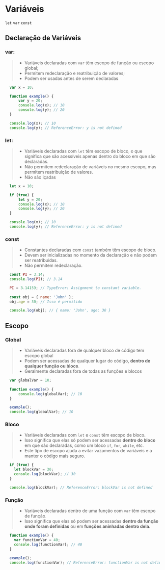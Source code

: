 # Variáveis
`let`  `var`  `const`

## Declaração de Variáveis
### var:
  > - Variáveis declaradas com `var` têm escopo de função ou escopo global; 
  > - Permitem redeclaração e reatribuição de valores; 
  > - Podem ser usadas antes de serem declaradas 

```Javascript
  var x = 10;

  function example() {
      var y = 20;
      console.log(x); // 10
      console.log(y); // 20
  }

  console.log(x); // 10
  console.log(y); // ReferenceError: y is not defined
```

### let:
  > - Variáveis declaradas com `let` têm escopo de bloco, o que significa que são acessíveis apenas dentro do bloco em que são declaradas.
  > - Não permitem redeclaração de variáveis no mesmo escopo, mas permitem reatribuição de valores.
  > - Não são içadas

```javascript
  let x = 10;

  if (true) {
      let y = 20;
      console.log(x); // 10
      console.log(y); // 20
  }

  console.log(x); // 10
  console.log(y); // ReferenceError: y is not defined
```
### const
  > - Constantes declaradas com `const` também têm escopo de bloco.
  > - Devem ser inicializadas no momento da declaração e não podem ser reatribuídas.
  > - Não permitem redeclaração.

```Javascript
  const PI = 3.14;
  console.log(PI); // 3.14

  PI = 3.14159; // TypeError: Assignment to constant variable.
  
  const obj = { name: 'John' };
  obj.age = 30; // Isso é permitido

  console.log(obj); // { name: 'John', age: 30 }

```
## Escopo

### Global
  > - Variáveis declaradas fora de qualquer bloco de código tem escopo global
  > - Podem ser acessadas de qualquer lugar do código, **dentro de qualquer função ou bloco**.
  > - Geralmente declaradas fora de todas as funções e blocos  

```JavaScript
  var globalVar = 10;
  
  function example() {
      console.log(globalVar); // 10
  }

  example();
  console.log(globalVar); // 10
```

### Bloco
  > - Variáveis declaradas com `let` e `const` têm escopo de bloco.
  > - Isso significa que elas só podem ser acessadas **dentro do bloco** em que são declaradas, como um bloco `if`, `for`, `while`, etc.
  > - Este tipo de escopo ajuda a evitar vazamentos de variáveis e a manter o código mais seguro.

```Javascript
  if (true) {
    let blockVar = 30;
    console.log(blockVar); // 30
  }

  console.log(blockVar); // ReferenceError: blockVar is not defined
```
### Função
  > - Variáveis declaradas dentro de uma função com `var` têm escopo de função.
  > - Isso significa que elas só podem ser acessadas **dentro da função onde foram definidas** ou em **funções aninhadas dentro dela**.

```Javascript
  function example() {
    var functionVar = 40;
    console.log(functionVar); // 40
  }

  example();
  console.log(functionVar); // ReferenceError: functionVar is not defined
```
